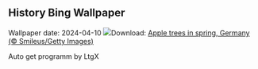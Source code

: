 ## History Bing Wallpaper
Wallpaper date: 2024-04-10
![](https://www.bing.com/th?id=OHR.SpringApple_EN-GB3722989537_UHD.jpg&w=1000)Download: [Apple trees in spring, Germany (© Smileus/Getty Images)](https://www.bing.com/th?id=OHR.SpringApple_EN-GB3722989537_UHD.jpg)

Auto get programm by LtgX
